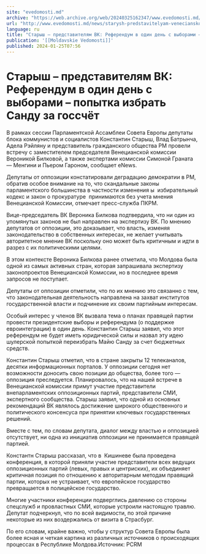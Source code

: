 ```yaml
---
site: "evedomosti.md"
archive: "https://web.archive.org/web/20240325162347/www.evedomosti.md/news/starysh-predstavitelyam-venecianskoj-komissii-referendum-v-o"
url: "http://www.evedomosti.md/news/starysh-predstavitelyam-venecianskoj-komissii-referendum-v-o"
language: ru
title: "Старыш – представителям ВК: Референдум в один день с выборами – попытка избрать Санду за госсчёт"
publication: '[[Moldavskie Vedomosti]]'
published: 2024-01-25T07:56
---
```


# Старыш – представителям ВК: Референдум в один день с выборами – попытка избрать Санду за госсчёт

В рамках сессии Парламентской Ассамблеи Совета Европы депутаты блока коммунистов и социалистов Константин Старыш, Влад Батрынча, Адела Рэйляну и представитель гражданского общества РМ провели встречу с заместителем председателя Венецианской комиссии Вероникой Билковой, а также экспертами комиссии Симоной Граната — Менгини и Пьером Гароном, сообщает eNews.

Депутаты от оппозиции констатировали деградацию демократии в РМ, обратив особое внимание на то, что скандальные законы парламентского большинства в частности изменения ы  избирательный кодекс и закон о прокуратуре  принимаются без учета мнения Венецианской Комиссии, отмечает пресс-служба ПКРМ.

Вице-председатель ВК Вероника Билкова подтвердила, что ни один из упомянутых законов не был направлен на экспертизу ВК. По мнению депутатов от оппозиции, это доказывает, что власть, изменяя законодательство в собственных интересах, не желает учитывать авторитетное мнение ВК поскольку оно может быть критичным и идти в разрез с их политическими целями.

В этом контексте Вероника Билкова ранее отметила, что Молдова была одной из самых активных стран, которая запрашивала экспертизу законопроектов Венецианской Комиссии, но в последнее время запросов не поступает.

Депутаты от оппозиции отметили, что по их мнению это связанно с тем, что законодательная деятельность направлена на захват институтов государственной власти и подчинение их своим партийным интересам.

Особый интерес у членов ВК вызвала тема о планах правящей партии провести президентские выборы и референдума (о поддержке  евроинтеграции) в один день. Константин Старыш заявил, что этот референдум не будет иметь юридической силы и назвал эту идею шулерской попыткой переизбрать Майю Санду за счет бюджетных средств.

Константин Старыш отметил, что в стране закрыты 12 телеканалов, десятки информационных порталов. У оппозиции сегодня нет возможности доносить свою позиции до общества, более того — оппозиция преследуется. Планировалось, что на нашей встрече в Венецианской комиссии примут участие представители внепарламентских оппозиционных партий, представители СМИ, экспертного сообщества. Старыш заявил, что одной из основных рекомендаций ВК являлось достижение широкого общественного и политического консенсуса при принятии ключевых государственных решений.

Вместе с тем, по словам депутата, диалог между властью и оппозицией отсутствует, ни одна из инициатив оппозиции не принимается правящей партией.

Константн Старыш рассказал, что в  Кишиневе была проведена конференция, в которой приняли участие представители всех ведущих оппозиционных партий (левых, правых и центриских), их объединяет критичная позиция по отношению к авторитарным методам правящий партии, которых не устраивает, что европейское государство превращается в полицейское государство.

Многие участники конференции подверглись давлению со стороны спецслужб и провластных СМИ, которые устроили настоящую травлю. Депутат подчеркнул, что по всей видимости, по этой причине некоторые из них воздержались от визита в Страсбург.

По его словам, крайне важно, чтобы у структур Совета Европы была более ясная и четкая картина из различных источников о происходящих процессах в Республике Молдова.Источник: PCRM 